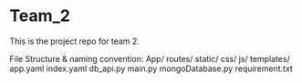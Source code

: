 # Team_2
This is the project repo for team 2.

File Structure & naming convention:
    App/
        routes/
        static/
            css/
            js/
        templates/
        app.yaml
        index.yaml
        db_api.py
        main.py
        mongoDatabase.py
        requirement.txt
